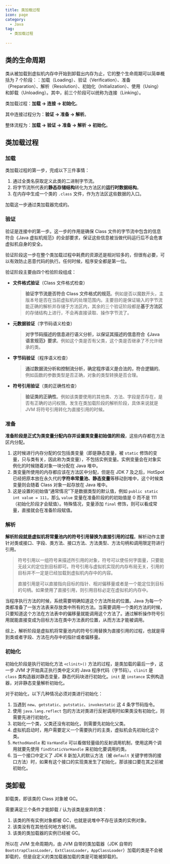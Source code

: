 ```yaml
---
title: 类加载过程
icon: page
category:
  - Java
tag:
  - 类加载过程
  
---
```


## 类的生命周期

类从被加载到虚拟机内存中开始到卸载出内存为止，它的整个生命周期可以简单概括为 7 个阶段：：加载（Loading）、验证（Verification）、准备（Preparation）、解析（Resolution）、初始化（Initialization）、使用（Using）和卸载（Unloading）。其中，前三个阶段可以统称为连接（Linking）。

类加载过程：**加载 -> 连接 -> 初始化**。

其中连接过程分为：**验证 -> 准备 -> 解析**。

整体流程为：**加载 -> 验证 -> 准备 -> 解析 -> 初始化**。

<!-- more -->

## 类加载过程

### 加载

类加载过程的第一步，完成以下三件事情：

1. 通过全类名获取定义此类的二进制字节流。
2. 将字节流所代表的**静态存储结构**转化为方法区的**运行时数据结构**。
3. 在内存中生成一个类的 `.class` 文件，作为方法区这些数据的入口。

加载这一步通过类加载器完成的。

### 验证

验证是连接中的第一步。这一步的作用是确保 Class 文件的字节流中包含的信息符合《Java 虚拟机规范》的全部要求，保证这些信息被当做代码运行后不会危害虚拟机自身的安全。

验证阶段这一步在整个类加载过程中耗费的资源还是相对较多的，但很有必要，可以有效防止恶意代码的执行。任何时候，程序安全都是第一位。

验证阶段主要由四个检验阶段组成：

- **文件格式验证**（Class 文件格式检查）

  > **验证字节流是否符合 Class 文件格式的规范**。例如是否以魔数开头，主版本号是否在当前虚拟机的处理范围内。主要目的是保证输入的字节流能正确的解析并存储于方法区内，其余的三个验证阶段都是**基于方法区**的存储结构上进行，不会再直接读取、操作字节流了。

- **元数据验证**（字节码语义检查）

  > **对字节码描述的信息进行语义分析，以保证其描述的信息符合《Java 语言规范》要求**。例如这个类是否有父类，这个类是否继承了不允许继承的类。

- **字节码验证**（程序语义检查）

  > **通过数据流分析和控制流分析，确定程序语义是合法的，符合逻辑的**。例如函数的参数类型是否正确，对象的类型转换是否合理。

- **符号引用验证**（类的正确性检查）

  > **验证类的正确性**。例如该类要使用的其他类、方法、字段是否存在，是否有正确的访问权限。发生在类加载阶段的解析阶段，具体来说就是 JVM 将符号引用转化为直接引用的时候。

### 准备

**准备阶段是正式为类变量分配内存并设置类变量初始值的阶段**，这些内存都在方法区内分配。

1. 这时候进行内存分配的仅包括类变量（即是静态变量，被 `static` 修饰的变量，只与类有关，因此称为类变量），不包括实例变量。实例变量会在对象实例化的时候随着对象一块分配在 Java 堆中。
2. 类变量所使用的内存都应该在方法区中分配，但是在 JDK 7 及之后，HotSpot 已经把原本放在永久代的**字符串常量池、静态变量**等移动到堆中，这个时候类变量则会随着 Class 对象一起存放在 Java 堆中。
3. 这是设置的初始值“通常情况”下是数据类型的默认值，例如 `public static int value = 111`，那么 `value` 变量在准备阶段的的初始值是 0 而不是 111（初始化阶段才会赋值）。特殊情况，变量添加 `final` 修饰，则可以看成常量，直接就会在准备阶段赋值。

### 解析

**解析阶段就是虚拟机将常量池内的符号引用替换为直接引用的过程**。解析动作主要针对类或接口、字段、类方法、接口方法、方法类型、方法句柄和调用限定符进行引用。

> 符号引用以一组符号来描述所引用的对象，符号可以使任何字面量，只要能无歧义的定位到目标即可。符号引用与虚拟机实现的内存布局无关，引用的目标并不一定是已经加载到虚拟机内存中的内容。
>
> 直接引用是可以直接指向目标的指针、相对偏移量或者是一个能定位到目标的句柄。如果使用了直接引用，则引用目标必定在虚拟机的内存中。

当程序执行方法的时候，系统需要明确知道这个方法所处的位置。Java 为每一个类都准备了一张方法表来存放类中所有的方法。当需要调用一个类的方法的时候，只要知道这个方法在方法表中的偏移量就能调用这个方法了。通过解析操作符号引用就能直接变成为目标方法在类中方法表的位置，从而方法才能被调用。

综上，解析阶段是虚拟机将常量池内的符号引用替换为直接引用的过程，也就是得到类或者字段、方法在内存中的指针或者偏移量。

### 初始化

初始化阶段是执行初始化方法 `<clinit>()` 方法的过程，是类加载的最后一步，这一步 JVM 才开始真正执行类中定义的 Java 程序代码（字节码）。`clinit` 是 `class` 类构造器对静态变量，静态代码块进行初始化。`init` 是 `instance` 实例构造器，对非静态变量解析初始化。

对于初始化，以下几种情况必须对类进行初始化：

1. 当遇到 `new`、`getstatic`、`putstatic`、`invokestatic` 这 4 条字节码指令。
2. 使用 `java.lang.reflect` 包的方法对类进行反射调用时如果类没有初始化，则需要先进行初始化。
3. 初始化一个类，父类还没有初始化，则需要先初始化父类。
4. 虚拟机启动时，用户需要定义一个需要执行的主类，虚拟机会先初始化这个类。
5. `MethodHandle` 和 `VarHandle` 可以看做轻量级的反射调用机制，使用这两个调用就要先使用 `findStaticVarHandle` 来初始化要调用的类。
6.  当一个接口中定义了 JDK 8 新加入的默认方法（被 `default` 关键字修饰的接口方法）时，如果有这个接口的实现类发生了初始化，那该接口要在其之前被初始化。

## 类卸载

卸载类，即该类的 Class 对象被 GC。

需要满足三个条件才能卸载 / 认为该类是废弃的类：

1. 该类的所有实例对象都被 GC，也就是说堆中不存在该类的实例对象。
2. 该类没有在其他任何地方被引用。
3. 该类的类加载器的实例已经被 GC。

所以在 JVM 生命周期内，由 JVM 自带的类加载器（JDK 自带的 `BootstrapClassLoader`，`ExtClassLoader`，`AppClassLoader`）加载的类是不会被卸载的，但是自定义的类加载器加载的类是可能被卸载的。
